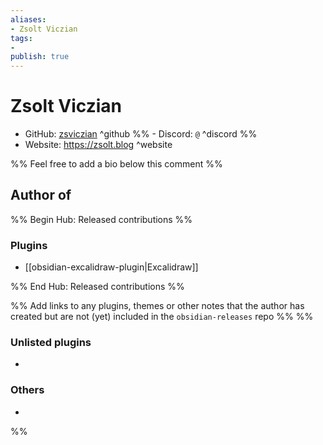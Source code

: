 ```yaml
---
aliases:
- Zsolt Viczian
tags: 
- 
publish: true
---
```


# Zsolt Viczian

- GitHub: [zsviczian](https://github.com/zsviczian/) ^github
%% - Discord: `@` ^discord %%
- Website: <https://zsolt.blog> ^website
<!-- - [[Publish sites|Publish site]]: ^publish -->

%% Feel free to add a bio below this comment %%


## Author of

%% Begin Hub: Released contributions %%
### Plugins
- [[obsidian-excalidraw-plugin|Excalidraw]]

%% End Hub: Released contributions %%

%% Add links to any plugins, themes or other notes that the author has created but are not (yet) included in the `obsidian-releases` repo %%
%%
### Unlisted plugins

- 

### Others

- 
%%

<!--
## Sponsor this author

- [[GitHub sponsors]]: [Sponsor @zsviczian on GitHub Sponsors](https://github.com/sponsors/zsviczian) ^github-sponsor
- [[Buy me a coffee]]: ^buy-me-a-coffee
- [[PayPal]]: ^paypal
- [[Patreon]]: ^patreon

-->

<!--
## Follow this author

- [[YouTube Channels|On YouTube]]: ^youtube
- Twitter: ^twitter
- ...
-->